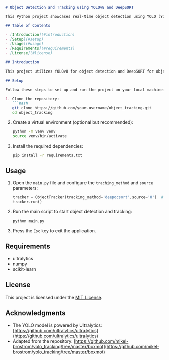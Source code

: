 ```markdown
# Object Detection and Tracking using YOLOv8 and DeepSORT

This Python project showcases real-time object detection using YOLO (You Only Look Once) v8 and object tracking using the DeepSORT tracking algorithm. The combination of these techniques enables the detection and tracking of objects in video streams or camera feeds.

## Table of Contents

- [Introduction](#introduction)
- [Setup](#setup)
- [Usage](#usage)
- [Requirements](#requirements)
- [License](#license)

## Introduction

This project utilizes YOLOv8 for object detection and DeepSORT for object tracking. YOLOv8 detects objects in each frame, while DeepSORT tracks the detected objects across frames, maintaining consistent IDs for each tracked object. The project is structured as a Python class that encapsulates the entire process.

## Setup

Follow these steps to set up and run the project on your local machine:

1. Clone the repository:
   ```bash
   git clone https://github.com/your-username/object_tracking.git
   cd object_tracking
   ```

2. Create a virtual environment (optional but recommended):
   ```bash
   python -m venv venv
   source venv/bin/activate
   ```

3. Install the required dependencies:
   ```bash
   pip install -r requirements.txt
   ```

## Usage

1. Open the `main.py` file and configure the `traching_method` and `source` parameters:
   ```python
   tracker = ObjectTracker(tracking_method='deepocsort',source='0')  # Specify the tracking method and source for your camera or video file
   tracker.run()
   ```

2. Run the main script to start object detection and tracking:
   ```bash
   python main.py
   ```

3. Press the `Esc` key to exit the application.

## Requirements

- ultralytics
- numpy
- scikit-learn

## License

This project is licensed under the [MIT License](LICENSE).

## Acknowledgments

- The YOLO model is powered by Ultralytics: [https://github.com/ultralytics/ultralytics](https://github.com/ultralytics/ultralytics)
- Adapted from the repository: [https://github.com/mikel-brostrom/yolo_tracking/tree/master/boxmot](https://github.com/mikel-brostrom/yolo_tracking/tree/master/boxmot)
```